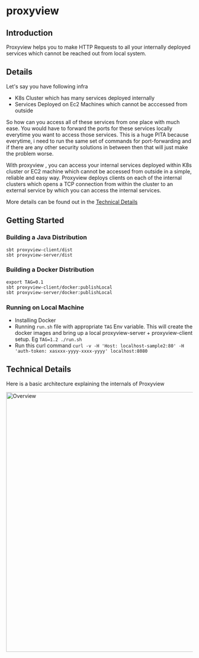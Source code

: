# proxyview

## Introduction
Proxyview helps you to make HTTP Requests to all your internally deployed services which cannot be reached out from local system.

## Details

Let's say you have following infra
- K8s Cluster which has many services deployed internally
- Services Deployed on Ec2 Machines which cannot be acccessed from outside

So how can you access all of these services from one place with much ease. 
You would have to forward the ports for these services locally everytime you want to access those services. 
This is a huge PITA because everytime, i need to run the same set of commands for port-forwarding 
and if there are any other security solutions in between then that will just make the problem worse.

With proxyview , you can access your internal services deployed within K8s cluster or EC2 machine which cannot be accessed from outside in a simple, reliable and easy way.
Proxyview deploys clients on each of the internal clusters which opens a TCP connection from within the cluster to an external service by which you can access the internal services.

More details can be found out in the [Technical Details](#technical-details)

## Getting Started

### Building a Java Distribution
```
sbt proxyview-client/dist
sbt proxyview-server/dist
```

### Building a Docker Distribution

```
export TAG=0.1
sbt proxyview-client/docker:publishLocal
sbt proxyview-server/docker:publishLocal
```

### Running on Local Machine

- Installing Docker
- Running `run.sh` file with appropriate `TAG` Env variable. This will create the docker images and bring up a local proxyview-server + proxyview-client setup. 
  Eg `TAG=1.2 ./run.sh`
- Run this curl command `curl -v -H 'Host: localhost-sample2:80' -H 'auth-token: xasxxx-yyyy-xxxx-yyyy' localhost:8080`

## Technical Details

Here is a basic architecture explaining the internals of Proxyview

<img src="https://i.ibb.co/YTSxF40/proxyview.png" alt="Overview" style="float: left; margin-right: 10px;" width="750" height="700"/> 
